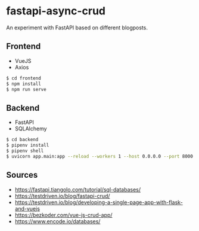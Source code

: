 # fastapi-async-crud
An experiment with FastAPI based on different blogposts.

## Frontend
- VueJS
- Axios

```bash
$ cd frontend
$ npm install
$ npm run serve
```

## Backend
- FastAPI
- SQLAlchemy

```bash
$ cd backend
$ pipenv install
$ pipenv shell
$ uvicorn app.main:app --reload --workers 1 --host 0.0.0.0 --port 8000
```

## Sources
- https://fastapi.tiangolo.com/tutorial/sql-databases/
- https://testdriven.io/blog/fastapi-crud/
- https://testdriven.io/blog/developing-a-single-page-app-with-flask-and-vuejs
- https://bezkoder.com/vue-js-crud-app/
- https://www.encode.io/databases/